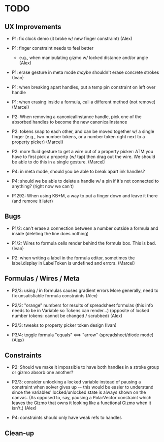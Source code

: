 # TODO

## UX Improvements

- P1: fix clock demo (it broke w/ new finger constraint)
  (Alex)

- P1: finger constraint needs to feel better
  * e.g., when manipulating gizmo w/ locked distance and/or angle
  (Alex)

- P1: erase gesture in meta mode _maybe_ shouldn't erase concrete strokes
  (Ivan)

- P1: when breaking apart handles, put a temp pin constraint
  on left over handle

- P1: when erasing inside a formula, call a different method (not remove)
  (Marcel)

- P2: When removing a canonicalInstance handle, pick one of the absorbed handles to become the new canonicalInstance

- P2: tokens snap to each other, and can be moved together w/ a single finger
  (e.g., two number tokens, or a number token right next to a property picker)
  (Marcel)

- P2: more fluid gesture to get a wire out of a property picker:
  ATM you have to first pick a property (w/ tap) then drag out the wire.
  We should be able to do this in a single gesture.
  (Marcel)

- P4: in meta mode, should you be able to break apart ink handles?

- P4: should we be able to delete a handle w/ a pin if it's not
  connected to anything? (right now we can't)

- P1292: When using KB+M, a way to put a finger down and leave it there (and remove it later)

## Bugs

- P1/2: can't erase a connection between a number outside a formula and inside
  (deleting the line does nothing)

- P1/2: Wires to formula cells render behind the formula box. This is bad.
  (Ivan)

- P2: when writing a label in the formula editor, sometimes the label.display in LabelToken is undefined and errors.
  (Marcel)

## Formulas / Wires / Meta

- P2/3: using / in formulas causes gradient errors
  More generally, need to fix unsatisfiable formula constraints
  (Alex)

- P2/3: "orange" numbers for results of spreadsheet formulas
  (this info needs to be in Variable so Tokens can render...)
  (opposite of locked number tokens: cannot be changed / scrubbed)
  (Alex)

- P2/3: tweaks to property picker token design
  (Ivan)

- P3/4: toggle formula "equals" <==> "arrow" (spreadsheet/diode mode)
  (Alex)

## Constraints

- P2: Should we make it impossible to have both handles in a stroke group or gizmo absorb one another?

- P2/3: consider unlocking a locked variable instead of pausing a constraint
  when solver gives up -- this would be easier to understand since
  the variables' locked/unlocked state is always shown on the canvas.
  (As opposed to, say, pausing a PolarVector constraint which leaves
  the Gizmo that owns it looking like a functional Gizmo when it isn't.)
  (Alex)

- P4: constraints should only have weak refs to handles

## Clean-up

